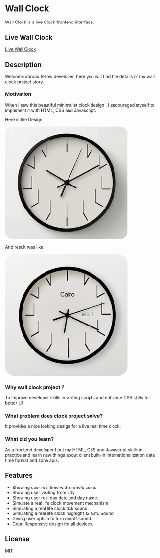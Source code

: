 # Wall Clock

Wall Clock is a live Clock frontend interface.

## Live Wall Clock
[Live Wall Clock](https://abdulrahmanhatem.github.io/wall-clock/)

## Description 
Welcome abroad fellow developer, here you will find the details of my wall clock project story.

### Motivation 
When I saw this beautiful minimalist clock design , I encouraged myself to implement it with HTML, CSS and Javascript.

Here is the Design 

![Before](model-before.png)

And result was like 

![Before](model-after.png)

### Why wall clock project ?

To Improve developer skills in writing scripts and enhance CSS skills for better UI

### What problem does clock project solve?

It provides a nice looking design for a live real time clock.

### What did you learn?
As a frontend developer I put my HTML, CSS and Javascript skills in practice and learn new things about client built-in internationalization date time format and zone apis.


## Features
 - Showing user real time within one's zone.
 - Showing user visiting from city.
 - Showing user real day date and day name.
 - Simulate a real life clock movement mechanism.
 - Simulating a real life clock tick sound.
 - Simulating a real life clock mignight 12 a.m. Sound.
 - Giving user option to turn on/off sound.
 - Great Responsive design for all devices.

 ## License
 [MIT](https://opensource.org/license/mit)











